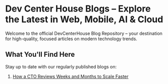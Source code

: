 #  Dev Center House Blogs – Explore the Latest in Web, Mobile, AI & Cloud

Welcome to the official DevCenterHouse Blog Repository – your destination for high-quality, focused articles on modern technology trends.

## What You'll Find Here

Stay up to date with our regularly published blogs on:

1. [How a CTO Reviews Weeks and Months to Scale Faster](https://github.com/DevCenterHouse/Blogs/blob/master/all-blogs/How%20a%20CTO%20Reviews%20Weeks%20and%20Months%20to%20Scale%20Faster.md)
